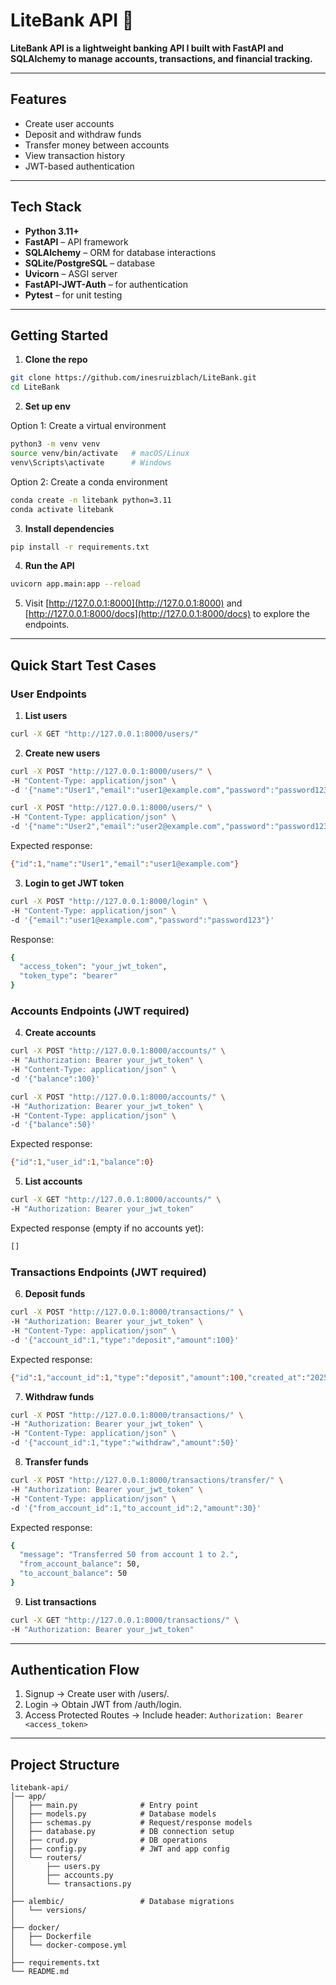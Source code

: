 # LiteBank API 🏦

**LiteBank API is a lightweight banking API I built with FastAPI and SQLAlchemy to manage accounts, transactions, and financial tracking.**

---

## Features

* Create user accounts
* Deposit and withdraw funds
* Transfer money between accounts
* View transaction history
* JWT-based authentication

---

## Tech Stack

* **Python 3.11+**
* **FastAPI** – API framework
* **SQLAlchemy** – ORM for database interactions
* **SQLite/PostgreSQL** – database
* **Uvicorn** – ASGI server
* **FastAPI-JWT-Auth** – for authentication
* **Pytest** – for unit testing

---

## Getting Started

1. **Clone the repo**

```bash
git clone https://github.com/inesruizblach/LiteBank.git
cd LiteBank
```

2. **Set up env**

Option 1: Create a virtual environment
```bash
python3 -m venv venv
source venv/bin/activate   # macOS/Linux
venv\Scripts\activate      # Windows
```
Option 2: Create a conda environment
```bash
conda create -n litebank python=3.11
conda activate litebank
```

3. **Install dependencies**

```bash
pip install -r requirements.txt
```

4. **Run the API**

```bash
uvicorn app.main:app --reload
```

5. Visit [http://127.0.0.1:8000](http://127.0.0.1:8000) and [http://127.0.0.1:8000/docs](http://127.0.0.1:8000/docs) to explore the endpoints.

---

## Quick Start Test Cases

### User Endpoints

1. **List users**
```bash
curl -X GET "http://127.0.0.1:8000/users/"
```

2. **Create new users**
```bash
curl -X POST "http://127.0.0.1:8000/users/" \
-H "Content-Type: application/json" \
-d '{"name":"User1","email":"user1@example.com","password":"password123"}'
```

```bash
curl -X POST "http://127.0.0.1:8000/users/" \
-H "Content-Type: application/json" \
-d '{"name":"User2","email":"user2@example.com","password":"password123"}'
```

Expected response:
```bash
{"id":1,"name":"User1","email":"user1@example.com"}
```

3. **Login to get JWT token**
```bash
curl -X POST "http://127.0.0.1:8000/login" \
-H "Content-Type: application/json" \
-d '{"email":"user1@example.com","password":"password123"}'
```

Response:
```bash
{
  "access_token": "your_jwt_token",
  "token_type": "bearer"
}
```

### Accounts Endpoints (JWT required) 

4. **Create accounts**
```bash
curl -X POST "http://127.0.0.1:8000/accounts/" \
-H "Authorization: Bearer your_jwt_token" \
-H "Content-Type: application/json" \
-d '{"balance":100}'
```

```bash
curl -X POST "http://127.0.0.1:8000/accounts/" \
-H "Authorization: Bearer your_jwt_token" \
-H "Content-Type: application/json" \
-d '{"balance":50}'
```

Expected response:
```bash
{"id":1,"user_id":1,"balance":0}
```

5. **List accounts**
```bash
curl -X GET "http://127.0.0.1:8000/accounts/" \
-H "Authorization: Bearer your_jwt_token"
```

Expected response (empty if no accounts yet):
```bash
[]
```

### Transactions Endpoints (JWT required) 

6. **Deposit funds**
```bash
curl -X POST "http://127.0.0.1:8000/transactions/" \
-H "Authorization: Bearer your_jwt_token" \
-H "Content-Type: application/json" \
-d '{"account_id":1,"type":"deposit","amount":100}'
```

Expected response:
```bash
{"id":1,"account_id":1,"type":"deposit","amount":100,"created_at":"2025-10-16T12:00:00"}
```

7. **Withdraw funds**
```bash
curl -X POST "http://127.0.0.1:8000/transactions/" \
-H "Authorization: Bearer your_jwt_token" \
-H "Content-Type: application/json" \
-d '{"account_id":1,"type":"withdraw","amount":50}'
```

8. **Transfer funds**
```bash
curl -X POST "http://127.0.0.1:8000/transactions/transfer/" \
-H "Authorization: Bearer your_jwt_token" \
-H "Content-Type: application/json" \
-d '{"from_account_id":1,"to_account_id":2,"amount":30}'
```

Expected response:
```bash
{
  "message": "Transferred 50 from account 1 to 2.",
  "from_account_balance": 50,
  "to_account_balance": 50
}
```

9. **List transactions**
```bash
curl -X GET "http://127.0.0.1:8000/transactions/" \
-H "Authorization: Bearer your_jwt_token"
```

---

## Authentication Flow

1. Signup → Create user with /users/.
2. Login → Obtain JWT from /auth/login.
3. Access Protected Routes → Include header:
```Authorization: Bearer <access_token>```

---

## Project Structure

```
litebank-api/
│── app/
│   ├── main.py              # Entry point
│   ├── models.py            # Database models
│   ├── schemas.py           # Request/response models
│   ├── database.py          # DB connection setup
│   ├── crud.py              # DB operations
│   ├── config.py            # JWT and app config
│   └── routers/
│       ├── users.py
│       ├── accounts.py
│       └── transactions.py
│
├── alembic/                 # Database migrations
│   └── versions/
│
├── docker/
│   ├── Dockerfile
│   └── docker-compose.yml
│
├── requirements.txt
└── README.md

```
